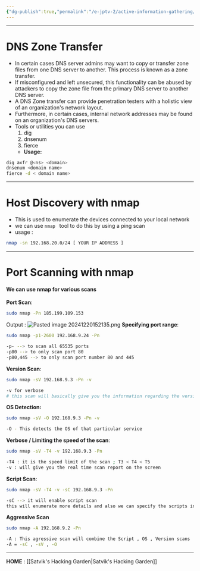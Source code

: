 ```yaml
---
{"dg-publish":true,"permalink":"/e-jptv-2/active-information-gathering/","title":"Active Information Gathering","tags":["ejptv2","information-gathering","nmap"]}
---
```


----
# DNS Zone Transfer 

+ In certain cases DNS server admins may want to copy or transfer zone files from one DNS server to another. This process is known as a zone transfer.
+ If misconfigured and left unsecured, this functionality can be abused by attackers to copy the zone file from the primary DNS server to another DNS server. 
+ A DNS Zone transfer can provide penetration testers with a holistic view of an organization's network layout. 
+ Furthermore, in certain cases, internal network addresses may be found on an organization's DNS servers.
+ Tools or utilities you can use 
  1. dig
  2. dnsenum
  3. fierce
  - **Usage:**
```bash
dig axfr @<ns> <domain>
dnsenum <domain name>
fierce -d < domain name>
```
---
# Host Discovery with nmap

- This is used to enumerate the devices connected to your local network 
- we can use `nmap ` tool to do this by using a ping scan 
- usage : 
```bash
nmap -sn 192.168.20.0/24 [ YOUR IP ADDRESS ]
```

-----

# Port Scanning with nmap

#### We can use nmap for various scans 

**Port Scan**:
```bash
sudo nmap -Pn 185.199.109.153
```
Output : 
![Pasted image 20241220152135.png](/img/user/Pasted%20image%2020241220152135.png)
**Specifying port range**:
```bash
sudo nmap -p1-2600 192.168.9.24 -Pn

-p- --> to scan all 65535 ports
-p80 --> to only scan port 80
-p80,445 --> to only scan port number 80 and 445

```
**Version Scan**:
```bash
sudo nmap -sV 192.168.9.3 -Pn -v

-v for verbose
# this scan will basically give you the information regarding the versions of the particular Services
```
**OS Detection:**
```bash
sudo nmap -sV -O 192.168.9.3 -Pn -v

-O - This detects the OS of that particular service
```
**Verbose / Limiting the speed of the scan**:
```bash
sudo nmap -sV -T4 -v 192.168.9.3 -Pn

-T4 : it is the speed limit of the scan ; T3 < T4 < T5
-v : will give you the real time scan report on the screen
```
**Script Scan**:
```bash
sudo nmap -sV -T4 -v -sC 192.168.9.3 -Pn

-sC --> it will enable script scan
this will enumerate more details and also we can specify the scripts individually
```
**Aggressive Scan**
```bash
sudo nmap -A 192.168.9.2 -Pn

-A : This agressive scan will combine the Script , OS , Version scans
-A = -sC , -sV , -O
```

-----
**HOME** : [[Satvik's Hacking Garden\|Satvik's Hacking Garden]]
